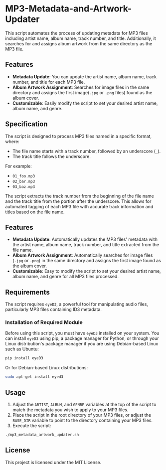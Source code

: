 # MP3-Metadata-and-Artwork-Updater
This script automates the process of updating metadata for MP3 files including artist name, album name, track number, and title. Additionally, it searches for and assigns album artwork from the same directory as the MP3 file.

## Features

- **Metadata Update**: You can update the artist name, album name, track number, and title for each MP3 file.
- **Album Artwork Assignment**: Searches for image files in the same directory and assigns the first image(`.jpg` or `.png` files) found as the album cover.
- **Customizable**: Easily modify the script to set your desired artist name, album name, and genre.

## Specification

The script is designed to process MP3 files named in a specific format, where:

- The file name starts with a track number, followed by an underscore (`_`).
- The track title follows the underscore.

For example:

- `01_foo.mp3`
- `02_bar.mp3`
- `03_baz.mp3`

The script extracts the track number from the beginning of the file name and the track title from the portion after the underscore. This allows for automated tagging of each MP3 file with accurate track information and titles based on the file name.

## Features

- **Metadata Update**: Automatically updates the MP3 files' metadata with the artist name, album name, track number, and title extracted from the file name.
- **Album Artwork Assignment**: Automatically searches for image files (`.jpg` or `.png`) in the same directory and assigns the first image found as the album cover.
- **Customizable**: Easy to modify the script to set your desired artist name, album name, and genre for all MP3 files processed.

## Requirements

The script requires `eyeD3`, a powerful tool for manipulating audio files, particularly MP3 files containing ID3 metadata.

### Installation of Required Module

Before using this script, you must have `eyeD3` installed on your system. You can install `eyeD3` using pip, a package manager for Python, or through your Linux distribution's package manager if you are using Debian-based Linux such as Ubuntu:

```bash
pip install eyeD3
```

Or for Debian-based Linux distributions:

```bash
sudo apt-get install eyed3
```

## Usage

1. Adjust the `ARTIST`, `ALBUM`, and `GENRE` variables at the top of the script to match the metadata you wish to apply to your MP3 files.
2. Place the script in the root directory of your MP3 files, or adjust the `BASE_DIR` variable to point to the directory containing your MP3 files.
3. Execute the script:

```bash
./mp3_metadata_artwork_updater.sh
```

## License
This project is licensed under the MIT License.